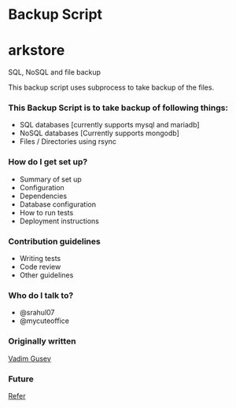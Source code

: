 # Backup Script #
# arkstore
SQL, NoSQL and file backup

This backup script uses subprocess to take backup of the files.

### This Backup Script is to take backup of following things: ###

* SQL databases [currently supports mysql and mariadb]
* NoSQL databases [Currently supports mongodb]
* Files / Directories using rsync

### How do I get set up? ###

* Summary of set up
* Configuration
* Dependencies
* Database configuration
* How to run tests
* Deployment instructions

### Contribution guidelines ###

* Writing tests
* Code review
* Other guidelines

### Who do I talk to? ###

* @srahul07
* @mycuteoffice 

### Originally written ###

[Vadim Gusev](https://gist.github.com/vadimii/5002455)


### Future ###
[Refer](http://blog.mongodirector.com/automatic-mongodb-backup/)
